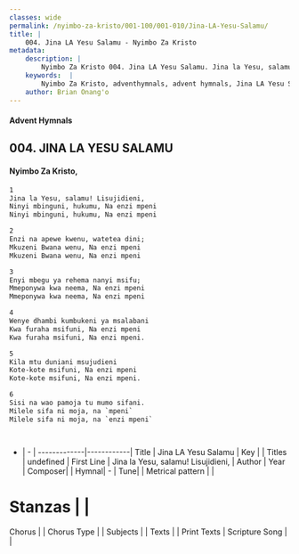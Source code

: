 ```yaml
---
classes: wide
permalink: /nyimbo-za-kristo/001-100/001-010/Jina-LA-Yesu-Salamu/
title: |
    004. Jina LA Yesu Salamu - Nyimbo Za Kristo
metadata:
    description: |
        Nyimbo Za Kristo 004. Jina LA Yesu Salamu. Jina la Yesu, salamu! Lisujidieni, Ninyi mbinguni, hukumu, Na enzi mpeni Ninyi mbinguni, hukumu, Na enzi mpeni  
    keywords:  |
        Nyimbo Za Kristo, adventhymnals, advent hymnals, Jina LA Yesu Salamu, Jina la Yesu, salamu! Lisujidieni,. 
    author: Brian Onang'o
---
```


#### Advent Hymnals
## 004. JINA LA YESU SALAMU
####  Nyimbo Za Kristo,

```txt
1
Jina la Yesu, salamu! Lisujidieni,
Ninyi mbinguni, hukumu, Na enzi mpeni
Ninyi mbinguni, hukumu, Na enzi mpeni

2
Enzi na apewe kwenu, watetea dini;
Mkuzeni Bwana wenu, Na enzi mpeni
Mkuzeni Bwana wenu, Na enzi mpeni

3
Enyi mbegu ya rehema nanyi msifu;
Mmeponywa kwa neema, Na enzi mpeni
Mmeponywa kwa neema, Na enzi mpeni

4
Wenye dhambi kumbukeni ya msalabani
Kwa furaha msifuni, Na enzi mpeni
Kwa furaha msifuni, Na enzi mpeni.

5
Kila mtu duniani msujudieni
Kote-kote msifuni, Na enzi mpeni
Kote-kote msifuni, Na enzi mpeni.

6
Sisi na wao pamoja tu mumo sifani.
Milele sifa ni moja, na `mpeni`
Milele sifa ni moja, na `enzi mpeni`




```

- |   -  |
-------------|------------|
Title | Jina LA Yesu Salamu |
Key |  |
Titles | undefined |
First Line | Jina la Yesu, salamu! Lisujidieni, |
Author | 
Year | 
Composer| |
Hymnal|  - |
Tune|  |
Metrical pattern | |
# Stanzas |  |
Chorus |  |
Chorus Type |  |
Subjects | |
Texts |  |
Print Texts | 
Scripture Song |  |
    
